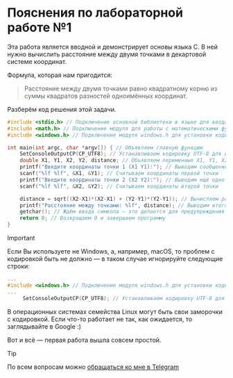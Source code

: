 # Пояснения по лабораторной работе №1

Эта работа является вводной и демонстрирует основы языка C. В ней нужно вычислить расстояние между двумя точками в декартовой системе координат.

Формула, которая нам пригодится:

> Расстояние между двумя точками равно квадратному корню из суммы квадратов разностей одноимённых координат.

Разберём код решения этой задачи.
```c
#include <stdio.h> // Подключение основной библиотеки в языке для ввода/вывода
#include <math.h> // Подключение модуля для работы с математическими функциями
#include <windows.h> // Подключение модуля windows.h для установки кодировки вывода

int main(int argc, char *argv[]) { // Объявляем главную функцию
    SetConsoleOutputCP(CP_UTF8); // Устанавливаем кодировку UTF-8 для вывода в консоли русских символов: иначе будут иероглифы
    double X1, Y1, X2, Y2, distance; // Объявляем переменные X1, Y1, X2, Y2, в которых хранятся координаты, и переменную для расстояния distance
    printf("Введите координаты точки 1 (X1 Y1):"); // Выводим сообщение в консоль
    scanf("%lf %lf", &X1, &Y1); // Считываем координаты первой точки
    printf("Введите координаты точки 2 (X2 Y2):"); // Выводим ещё одно сообщение в консоль
    scanf("%lf %lf", &X2, &Y2); // Считываем координаты второй точки

    distance = sqrt((X2-X1)*(X2-X1) + (Y2-Y1)*(Y2-Y1)); // Вычисляем расстояние между точками по формуле
    printf("Расстояние между точками: %lf", distance); // Выводим итоговое расстояние между точками
    getchar(); // Ждём ввода символа — это делается для предупреждения закрытия окна раньше времени
    return 0; // Возвращаем 0 и завершаем программу
}
```

> [!IMPORTANT]
> Если Вы используете не Windows, а, например, macOS, то проблем с кодировкой быть не должно — в таком случае игнорируйте следующие строки:
> ```c
> ...
> #include <windows.h> // Подключение модуля windows.h для установки кодировки вывода
> ...
>      SetConsoleOutputCP(CP_UTF8); // Устанавливаем кодировку UTF-8 для вывода в консоли русских символов: иначе будут иероглифы
> ```
> 
> В операционных системах семейства Linux могут быть свои заморочки с кодировкой. Если что-то работает не так, как ожидается, то заглядывайте в Google :)

Вот и всё — первая работа вышла совсем простой.

> [!TIP]
> По всем вопросам можно [обращаться ко мне в Telegram](https://t.me/plunkzy)